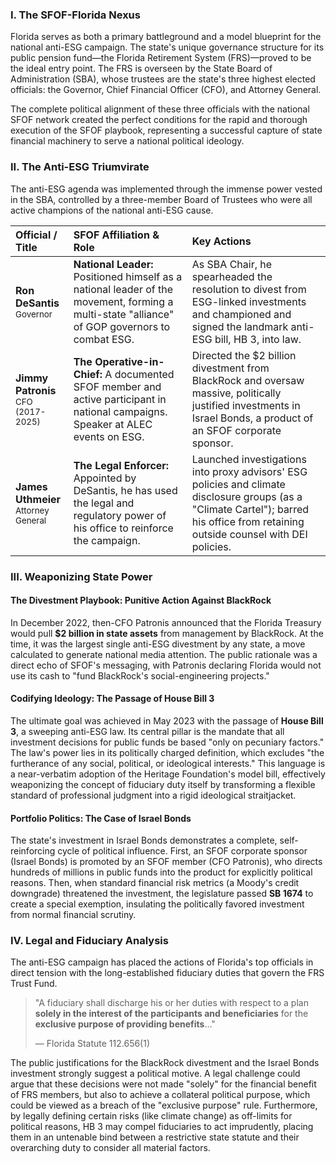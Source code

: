 ### I. The SFOF-Florida Nexus

Florida serves as both a primary battleground and a model blueprint for the national anti-ESG campaign. The state's unique governance structure for its public pension fund—the Florida Retirement System (FRS)—proved to be the ideal entry point. The FRS is overseen by the State Board of Administration (SBA), whose trustees are the state's three highest elected officials: the Governor, Chief Financial Officer (CFO), and Attorney General.

The complete political alignment of these three officials with the national SFOF network created the perfect conditions for the rapid and thorough execution of the SFOF playbook, representing a successful capture of state financial machinery to serve a national political ideology.

### II. The Anti-ESG Triumvirate

The anti-ESG agenda was implemented through the immense power vested in the SBA, controlled by a three-member Board of Trustees who were all active champions of the national anti-ESG cause.

| Official / Title | SFOF Affiliation & Role | Key Actions |
| :--- | :--- | :--- |
| **Ron DeSantis**<br><span style="font-size: smaller;">Governor</span> | **National Leader:** Positioned himself as a national leader of the movement, forming a multi-state "alliance" of GOP governors to combat ESG. | As SBA Chair, he spearheaded the resolution to divest from ESG-linked investments and championed and signed the landmark anti-ESG bill, HB 3, into law. |
| **Jimmy Patronis**<br><span style="font-size: smaller;">CFO (2017-2025)</span> | **The Operative-in-Chief:** A documented SFOF member and active participant in national campaigns. Speaker at ALEC events on ESG. | Directed the $2 billion divestment from BlackRock and oversaw massive, politically justified investments in Israel Bonds, a product of an SFOF corporate sponsor. |
| **James Uthmeier**<br><span style="font-size: smaller;">Attorney General</span> | **The Legal Enforcer:** Appointed by DeSantis, he has used the legal and regulatory power of his office to reinforce the campaign. | Launched investigations into proxy advisors' ESG policies and climate disclosure groups (as a "Climate Cartel"); barred his office from retaining outside counsel with DEI policies. |

### III. Weaponizing State Power

#### The Divestment Playbook: Punitive Action Against BlackRock
In December 2022, then-CFO Patronis announced that the Florida Treasury would pull **$2 billion in state assets** from management by BlackRock. At the time, it was the largest single anti-ESG divestment by any state, a move calculated to generate national media attention. The public rationale was a direct echo of SFOF's messaging, with Patronis declaring Florida would not use its cash to "fund BlackRock's social-engineering projects."

#### Codifying Ideology: The Passage of House Bill 3
The ultimate goal was achieved in May 2023 with the passage of **House Bill 3**, a sweeping anti-ESG law. Its central pillar is the mandate that all investment decisions for public funds be based "only on pecuniary factors." The law's power lies in its politically charged definition, which excludes "the furtherance of any social, political, or ideological interests." This language is a near-verbatim adoption of the Heritage Foundation's model bill, effectively weaponizing the concept of fiduciary duty itself by transforming a flexible standard of professional judgment into a rigid ideological straitjacket.

#### Portfolio Politics: The Case of Israel Bonds
The state's investment in Israel Bonds demonstrates a complete, self-reinforcing cycle of political influence. First, an SFOF corporate sponsor (Israel Bonds) is promoted by an SFOF member (CFO Patronis), who directs hundreds of millions in public funds into the product for explicitly political reasons. Then, when standard financial risk metrics (a Moody's credit downgrade) threatened the investment, the legislature passed **SB 1674** to create a special exemption, insulating the politically favored investment from normal financial scrutiny.

### IV. Legal and Fiduciary Analysis

The anti-ESG campaign has placed the actions of Florida's top officials in direct tension with the long-established fiduciary duties that govern the FRS Trust Fund.

> "A fiduciary shall discharge his or her duties with respect to a plan **solely in the interest of the participants and beneficiaries** for the **exclusive purpose of providing benefits**..."
>
> — Florida Statute 112.656(1)

The public justifications for the BlackRock divestment and the Israel Bonds investment strongly suggest a political motive. A legal challenge could argue that these decisions were not made "solely" for the financial benefit of FRS members, but also to achieve a collateral political purpose, which could be viewed as a breach of the "exclusive purpose" rule. Furthermore, by legally defining certain risks (like climate change) as off-limits for political reasons, HB 3 may compel fiduciaries to act imprudently, placing them in an untenable bind between a restrictive state statute and their overarching duty to consider all material factors.

